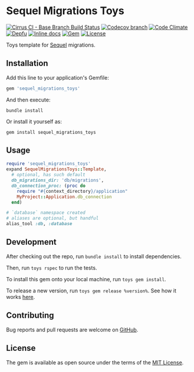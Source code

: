 # Sequel Migrations Toys

[![Cirrus CI - Base Branch Build Status](https://img.shields.io/cirrus/github/AlexWayfer/sequel_migrations_toys?style=flat-square)](https://cirrus-ci.com/github/AlexWayfer/sequel_migrations_toys)
[![Codecov branch](https://img.shields.io/codecov/c/github/AlexWayfer/sequel_migrations_toys/main.svg?style=flat-square)](https://codecov.io/gh/AlexWayfer/sequel_migrations_toys)
[![Code Climate](https://img.shields.io/codeclimate/maintainability/AlexWayfer/sequel_migrations_toys.svg?style=flat-square)](https://codeclimate.com/github/AlexWayfer/sequel_migrations_toys)
[![Depfu](https://img.shields.io/depfu/AlexWayfer/sequel_migrations_toys?style=flat-square)](https://depfu.com/repos/github/AlexWayfer/sequel_migrations_toys)
[![Inline docs](https://inch-ci.org/github/AlexWayfer/sequel_migrations_toys.svg?branch=main)](https://inch-ci.org/github/AlexWayfer/sequel_migrations_toys)
[![Gem](https://img.shields.io/gem/v/sequel_migrations_toys.svg?style=flat-square)](https://rubygems.org/gems/sequel_migrations_toys)
[![License](https://img.shields.io/github/license/AlexWayfer/sequel_migrations_toys.svg?style=flat-square)](LICENSE.txt)

Toys template for [Sequel](https://sequel.jeremyevans.net/) migrations.

## Installation

Add this line to your application's Gemfile:

```ruby
gem 'sequel_migrations_toys'
```

And then execute:

```shell
bundle install
```

Or install it yourself as:

```shell
gem install sequel_migrations_toys
```

## Usage

```ruby
require 'sequel_migrations_toys'
expand SequelMigrationsToys::Template,
  # optional, has such default
  db_migrations_dir: 'db/migrations',
  db_connection_proc: (proc do
    require "#{context_directory}/application"
    MyProject::Application.db_connection
  end)

# `database` namespace created
# aliases are optional, but handful
alias_tool :db, :database
```

## Development

After checking out the repo, run `bundle install` to install dependencies.

Then, run `toys rspec` to run the tests.

To install this gem onto your local machine, run `toys gem install`.

To release a new version, run `toys gem release %version%`.
See how it works [here](https://github.com/AlexWayfer/gem_toys#release).

## Contributing

Bug reports and pull requests are welcome on [GitHub](https://github.com/AlexWayfer/sequel_migrations_toys).

## License

The gem is available as open source under the terms of the
[MIT License](https://opensource.org/licenses/MIT).

